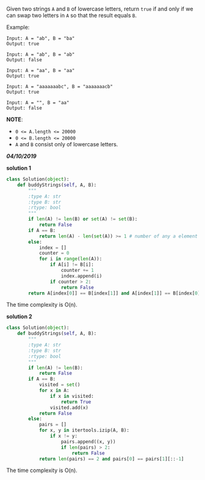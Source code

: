 Given two strings `A` and `B` of lowercase letters, return `true` if and only if we can swap two letters in `A` so that the result equals `B`.

Example:
```
Input: A = "ab", B = "ba"
Output: true
```

```
Input: A = "ab", B = "ab"
Output: false
```

```
Input: A = "aa", B = "aa"
Output: true
```

```
Input: A = "aaaaaaabc", B = "aaaaaaacb"
Output: true
```

```
Input: A = "", B = "aa"
Output: false
```

**NOTE**:
  - `0 <= A.length <= 20000`
  - `0 <= B.length <= 20000`
  - `A` and `B` consist only of lowercase letters.
  
***04/10/2019***

**solution 1**
```python
class Solution(object):
    def buddyStrings(self, A, B):
        """
        :type A: str
        :type B: str
        :rtype: bool
        """
        if len(A) != len(B) or set(A) != set(B): 
            return False       
        if A == B:
            return len(A) - len(set(A)) >= 1 # number of any a element is more than 1
        else:     
            index = []
            counter = 0
            for i in range(len(A)):
                if A[i] != B[i]:
                    counter += 1
                    index.append(i)       
                if counter > 2:
                    return False       
        return A[index[0]] == B[index[1]] and A[index[1]] == B[index[0]]
```
The time complexity is O(n).

**solution 2**
```python
class Solution(object):
    def buddyStrings(self, A, B):
        """
        :type A: str
        :type B: str
        :rtype: bool
        """
        if len(A) != len(B):
            return False
        if A == B:
            visited = set()
            for x in A:
                if x in visited:
                    return True
                visited.add(x)
            return False 
        else:
            pairs = []
            for x, y in itertools.izip(A, B):
                if x != y:
                    pairs.append((x, y))
                    if len(pairs) > 2:
                        return False
            return len(pairs) == 2 and pairs[0] == pairs[1][::-1]
```
The time complexity is O(n).
